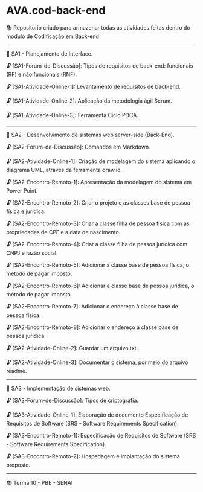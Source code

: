 # AVA.cod-back-end

📚 Repositorio criado para armazenar todas as atividades feitas dentro do modulo de Codificação em Back-end  

______________________________________________________________________________________________________________________

📁 SA1 - Planejamento de Interface.

🔓 [SA1-Forum-de-Discussão]: Tipos de requisitos de back-end: funcionais (RF) e não funcionais (RNF).

🔓 [SA1-Atividade-Online-1]: Levantamento de requisitos de back-end.

🔓 [SA1-Atividade-Online-2]: Aplicação da metodologia ágil Scrum.

🔓 [SA1-Atividade-Online-3]: Ferramenta Ciclo PDCA.

______________________________________________________________________________________________________________________

📁 SA2 - Desenvolvimento de sistemas web server-side (Back-End).

🔓 [SA2-Forum-de-Discussão]: Comandos em Markdown.

🔓 [SA2-Atividade-Online-1]: Criação de modelagem do sistema aplicando o diagrama UML, atraves da ferramenta draw.io.

🔓 [SA2-Encontro-Remoto-1]: Apresentação da modelagem do sistema em Power Point.

🔓 [SA2-Encontro-Remoto-2]: Criar o projeto e as classes base de pessoa física e jurídica.

🔓 [SA2-Encontro-Remoto-3]: Criar a classe filha de pessoa física com as propriedades de CPF e a data de nascimento.

🔓 [SA2-Encontro-Remoto-4]: Criar a classe filha de pessoa jurídica com CNPJ e razão social.

🔓 [SA2-Encontro-Remoto-5]: Adicionar à classe base de pessoa física, o método de pagar imposto.

🔓 [SA2-Encontro-Remoto-6]: Adicionar à classe base de pessoa jurídica, o método de pagar imposto.

🔓 [SA2-Encontro-Remoto-7]: Adicionar o endereço à classe base de pessoa física.

🔓 [SA2-Encontro-Remoto-8]: Adicionar o endereço à classe base de pessoa jurídica.

🔓 [SA2-Atividade-Online-2]: Guardar um arquivo txt.

🔓 [SA2-Atividade-Online-3]: Documentar o sistema, por meio do arquivo readme.

______________________________________________________________________________________________________________________

📁 SA3 - Implementação de sistemas web.

🔓 [SA3-Forum-de-Discussão]: Tipos de criptografia.

🔓 [SA3-Atividade-Online-1]: Elaboração de documento Especificação de Requisitos de Software (SRS - Software Requirements Specification).

🔓 [SA3-Encontro-Remoto-1]: Especificação de Requisitos de Software (SRS - Software Requirements Specification).

🔓 [SA3-Encontro-Remoto-2]: Hospedagem e implantação do sistema proposto.

______________________________________________________________________________________________________________________

📚 Turma 10 - PBE - SENAI
